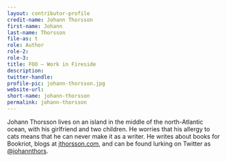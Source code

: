 ```yaml
---
layout: contributor-profile
credit-name: Johann Thorsson
first-name: Johann
last-name: Thorsson
file-as: t
role: Author
role-2:
role-3:
title: FOO — Work in Fireside
description: 
twitter-handle:
profile-pic: johann-thorsson.jpg
website-url:
short-name: johann-thorsson
permalink: johann-thorsson
---
```

Johann Thorsson lives on an island in the middle of the north-Atlantic ocean, with his girlfriend and two children. He worries that his allergy to cats means that he can never make it as a writer. He writes about books for Bookriot, blogs at [jthorsson.com](http://jthorsson.com), and can be found lurking on Twitter as [@johannthors](http://twitter.com/@johannthors).
